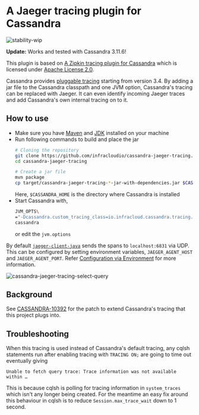 # A Jaeger tracing plugin for Cassandra

![stability-wip](https://img.shields.io/badge/stability-work_in_progress-lightgrey.svg)

**Update:** Works and tested with Cassandra 3.11.6!

This plugin is based on [A Zipkin tracing plugin for
Cassandra](https://github.com/thelastpickle/cassandra-zipkin-tracing)
which is licensed under [Apache License
2.0](https://github.com/thelastpickle/cassandra-zipkin-tracing/blob/master/LICENSE.txt).

Cassandra provides [pluggable
tracing](https://web.archive.org/web/20160402125018/http://www.planetcassandra.org/blog/cassandra-3-4-release-overview/)
starting from version 3.4. By adding a jar file to the Cassandra
classpath and one JVM option, Cassandra's tracing can be replaced with
Jaeger. It can even identify incoming Jaeger traces and add
Cassandra's own internal tracing on to it.

## How to use
- Make sure you have [Maven](https://maven.apache.org/) and
  [JDK](https://openjdk.java.net/) installed on your machine
- Run following commands to build and place the jar
  ```sh
  # Cloning the repository
  git clone https://github.com/infracloudio/cassandra-jaeger-tracing.git
  cd cassandra-jaeger-tracing

  # Create a jar file
  mvn package
  cp target/cassandra-jaeger-tracing-*-jar-with-dependencies.jar $CASSANDRA_HOME/lib/
  ```
  Here, `$CASSANDRA_HOME` is the directory where Cassandra is installed
- Start Cassandra with,
  ```sh
  JVM_OPTS\
  ="-Dcassandra.custom_tracing_class=io.infracloud.cassandra.tracing.JaegerTracing" \
  cassandra
  ```
  or edit the `jvm.options`

By default
[`jaeger-client-java`](https://github.com/jaegertracing/jaeger-client-java)
sends the spans to `localhost:6831` via UDP. This can be configured by
setting environment variables, `JAEGER_AGENT_HOST` and
`JAEGER_AGENT_PORT`. Refer [Configuration via
Environment](https://github.com/jaegertracing/jaeger-client-java/tree/master/jaeger-core#configuration-via-environment)
for more information.

![cassandra-jaeger-tracing-select-query](https://user-images.githubusercontent.com/5154532/55792869-2ebf3300-5adf-11e9-9326-ad65f0e564ec.png
"SELECT * FROM t;")

## Background
See
[CASSANDRA-10392](https://issues.apache.org/jira/browse/CASSANDRA-10392)
for the patch to extend Cassandra's tracing that this project plugs
into.

## Troubleshooting

When this tracing is used instead of Cassandra's default tracing, any
cqlsh statements run after enabling tracing with `TRACING ON;` are
going to time out eventually giving

```
Unable to fetch query trace: Trace information was not available within …
```

This is because cqlsh is polling for tracing information in
`system_traces` which isn't any longer being created. For the meantime
an easy fix around this behaviour in cqlsh is to reduce
`Session.max_trace_wait` down to 1 second.
